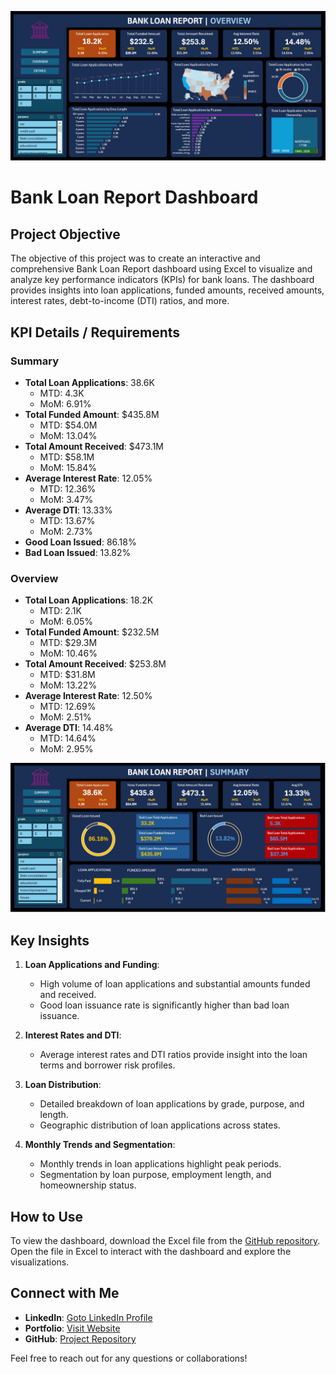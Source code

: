 ![Overview](https://github.com/AniruddhaDas1/Data_Analyst_Projects/blob/main/Excel%20Dashboard%20Portfolio%20Projects/Loan%20Data%20Analysis%20Project/Bank%20Report%20Overview.PNG)

# Bank Loan Report Dashboard

## Project Objective
The objective of this project was to create an interactive and comprehensive Bank Loan Report dashboard using Excel to visualize and analyze key performance indicators (KPIs) for bank loans. The dashboard provides insights into loan applications, funded amounts, received amounts, interest rates, debt-to-income (DTI) ratios, and more.

## KPI Details / Requirements
### Summary
- **Total Loan Applications**: 38.6K
  - MTD: 4.3K
  - MoM: 6.91%
- **Total Funded Amount**: $435.8M
  - MTD: $54.0M
  - MoM: 13.04%
- **Total Amount Received**: $473.1M
  - MTD: $58.1M
  - MoM: 15.84%
- **Average Interest Rate**: 12.05%
  - MTD: 12.36%
  - MoM: 3.47%
- **Average DTI**: 13.33%
  - MTD: 13.67%
  - MoM: 2.73%
- **Good Loan Issued**: 86.18%
- **Bad Loan Issued**: 13.82%

### Overview
- **Total Loan Applications**: 18.2K
  - MTD: 2.1K
  - MoM: 6.05%
- **Total Funded Amount**: $232.5M
  - MTD: $29.3M
  - MoM: 10.46%
- **Total Amount Received**: $253.8M
  - MTD: $31.8M
  - MoM: 13.22%
- **Average Interest Rate**: 12.50%
  - MTD: 12.69%
  - MoM: 2.51%
- **Average DTI**: 14.48%
  - MTD: 14.64%
  - MoM: 2.95%

![Summary](https://github.com/AniruddhaDas1/Data_Analyst_Projects/blob/main/Excel%20Dashboard%20Portfolio%20Projects/Loan%20Data%20Analysis%20Project/Bank%20Report%20Summary.PNG)

## Key Insights
1. **Loan Applications and Funding**:
   - High volume of loan applications and substantial amounts funded and received.
   - Good loan issuance rate is significantly higher than bad loan issuance.

2. **Interest Rates and DTI**:
   - Average interest rates and DTI ratios provide insight into the loan terms and borrower risk profiles.

3. **Loan Distribution**:
   - Detailed breakdown of loan applications by grade, purpose, and length.
   - Geographic distribution of loan applications across states.

4. **Monthly Trends and Segmentation**:
   - Monthly trends in loan applications highlight peak periods.
   - Segmentation by loan purpose, employment length, and homeownership status.

## How to Use
To view the dashboard, download the Excel file from the [GitHub repository](https://github.com/AniruddhaDas1/Data_Analyst_Projects/tree/main/Excel%20Dashboard%20Portfolio%20Projects/Loan%20Data%20Analysis%20Project). Open the file in Excel to interact with the dashboard and explore the visualizations.

## Connect with Me
- **LinkedIn**: [Goto LinkedIn Profile](https://www.linkedin.com/in/aniruddha1/)
- **Portfolio**: [Visit Website](https://linktr.ee/aniruddha_das)
- **GitHub**: [Project Repository](https://github.com/AniruddhaDas1)

Feel free to reach out for any questions or collaborations!
